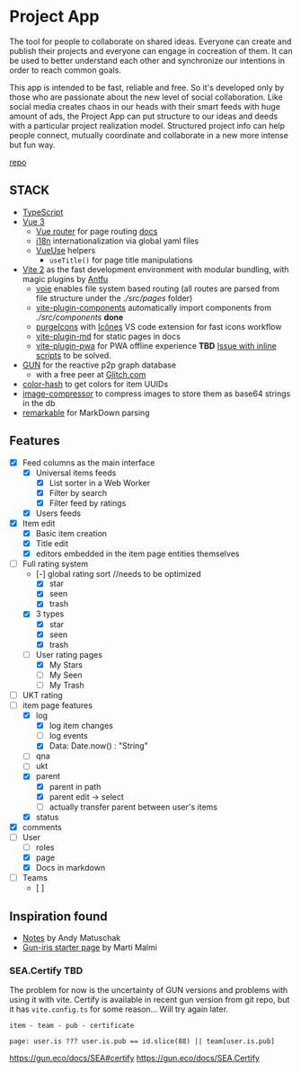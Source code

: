 # Project App 

The tool for people to collaborate on shared ideas. Everyone can create and publish their projects and everyone can engage in cocreation of them. It can be used to better understand each other and synchronize our intentions in order to reach common goals.

This app is intended to be fast, reliable and free. So it's developed only by those who are passionate about the new level of social collaboration. Like social media creates chaos in our heads with their smart feeds with huge amount of ads, the Project App can put structure to our ideas and deeds with a particular project realization model. Structured project info can help people connect, mutually coordinate and collaborate in a new more intense but fun way. 

[repo](https://github.com/DeFUCC/project-app)

## STACK
- [TypeScript](https://www.typescriptlang.org/) 
- [Vue 3](https://v3.vuejs.org/) 
  - [Vue router](https://github.com/vuejs/vue-router-next) for page routing [docs](https://next.router.vuejs.org/)
  - [i18n](https://vue-i18n-next.intlify.dev/advanced/composition.html#basic-usage) internationalization via global yaml files
  - [VueUse](https://vueuse.js.org) helpers 
    - `useTitle()` for page title manipulations
- [Vite 2](https://vitejs.dev/) as the fast development environment with modular bundling, with magic plugins by [Antfu](https://github.com/antfu)
  - [voie](https://github.com/vamplate/vite-plugin-voie)  enables file system based routing (all routes are parsed from file structure under the *./src/pages* folder) 
  - [vite-plugin-components](https://github.com/antfu/vite-plugin-components) automatically import components from *./src/components* **done**
  - [purgeIcons](https://github.com/antfu/purge-icons) with [Icônes](https://icones.js.org/) VS code extension for fast icons workflow
  - [vite-plugin-md](https://github.com/antfu/vite-plugin-md) for static pages in docs 
  - [vite-plugin-pwa](https://github.com/antfu/vite-plugin-pwa) for PWA offline experience **TBD** [Issue with inline scripts](https://github.com/antfu/vite-plugin-pwa/issues/10) to be solved.
- [GUN](https://gun.eco/) for the reactive p2p graph database
  - with a free peer at [Glitch.com](https://glitch.com/edit/#!/gun-feeds)
- [color-hash](https://www.npmjs.com/package/color-hash) to get colors for item UUIDs
- [image-compressor](https://www.npmjs.com/package/image-compressor) to compress images to store them as base64 strings in the db
- [remarkable](https://www.npmjs.com/package/remarkable) for MarkDown parsing


## Features

- [x] Feed columns as the main interface
  - [x] Universal items feeds
    - [x] List sorter in a Web Worker
    - [x] Filter by search
    - [x] Filter feed by ratings
  - [x] Users feeds
- [x] Item edit
  - [x] Basic item creation 
  - [x] Title edit
  - [x] editors embedded in the item page entities themselves
- [ ] Full rating system
  - [-] global rating sort //needs to be optimized
    - [x] star
    - [x] seen
    - [x] trash
  - [x] 3 types
    - [x] star
    - [x] seen
    - [x] trash
  - [ ] User rating pages
    - [x] My Stars
    - [ ] My Seen
    - [ ] My Trash
- [ ] UKT rating
- [ ] item page features
  - [x] log
    - [x] log item changes
    - [ ] log events
    - [x] Data: Date.now() : "String"
  - [ ] qna
  - [ ] ukt
  - [x] parent
    - [x] parent in path
    - [x] parent edit -> select
    - [ ] actually transfer parent between user's items
  - [x] status
- [x] comments
- [ ] User
  - [ ] roles
  - [x] page
  - [x] Docs in markdown
- [ ] Teams
  - [ ] 


## Inspiration found
- [Notes](https://notes.andymatuschak.org/) by Andy Matuschak
- [Gun-iris starter page](https://gun-iris.herokuapp.com) by Marti Malmi


### SEA.Certify **TBD**
The problem for now is the uncertainty of GUN versions and problems with using it with vite. Certify is available in recent gun version from git repo, but it has `vite.config.ts` for some reason... Will try again later.

```
item - team - pub - certificate

page: user.is ??? user.is.pub == id.slice(88) || team[user.is.pub]
```
https://gun.eco/docs/SEA#certify
https://gun.eco/docs/SEA.Certify

